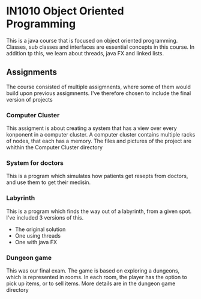 
# IN1010 Object Oriented Programming
This is a java course that is focused on object oriented programming. Classes, sub classes and interfaces are essential concepts in this course. In addition tp this, we learn about threads, java FX and linked lists.

## Assignments
The course consisted of multiple assigmnents, where some of them would build upon previous assigmnents. I've therefore chosen to include the final version of projects

### Computer Cluster
This assigment is about creating a system that has a view over every konponent in a computer cluster. A computer cluster contains multiple racks of nodes, that each has a memory. The files and pictures of the project are whithin the Computer Cluster directory


### System for doctors
This is a program which simulates how patients get resepts from doctors, and use them to get their medisin.

### Labyrinth
This is a program which finds the way out of a labyrinth, from a given spot. I've included 3 versions of this.
- The original solution
- One using threads
- One with java FX


### Dungeon game
This was our final exam. The game is based on exploring a dungeons, which is represented in rooms. In each room, the player has the option to pick up items, or to sell items. More details are in the dungeon game directory

